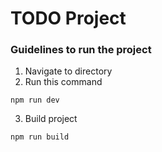 # TODO Project

### Guidelines to run the project

1. Navigate to directory
2. Run this command

```
npm run dev
```

3. Build project

```
npm run build
```
